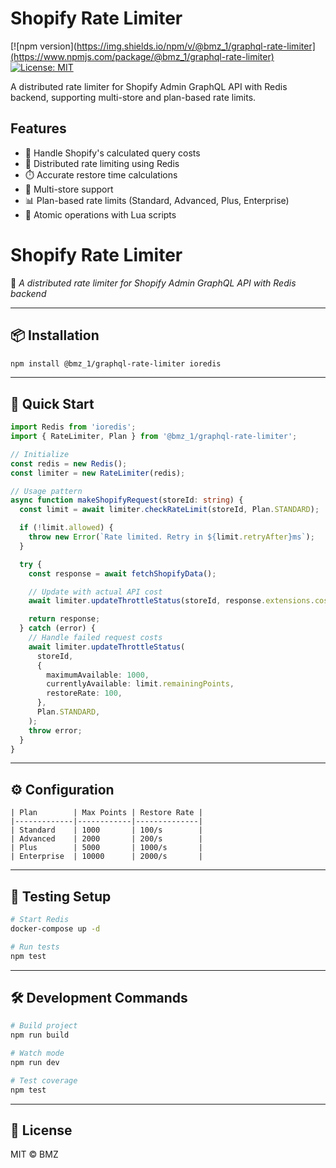 # Shopify Rate Limiter

[![npm version](https://img.shields.io/npm/v/@bmz_1/graphql-rate-limiter](https://www.npmjs.com/package/@bmz_1/graphql-rate-limiter)
[![License: MIT](https://img.shields.io/badge/License-MIT-yellow.svg)](https://opensource.org/licenses/MIT)

A distributed rate limiter for Shopify Admin GraphQL API with Redis backend, supporting multi-store and plan-based rate limits.

## Features

- 🚦 Handle Shopify's calculated query costs
- 🛑 Distributed rate limiting using Redis
- ⏱️ Accurate restore time calculations
- 🏪 Multi-store support
- 📊 Plan-based rate limits (Standard, Advanced, Plus, Enterprise)
- 🚀 Atomic operations with Lua scripts

# Shopify Rate Limiter

🔖 _A distributed rate limiter for Shopify Admin GraphQL API with Redis backend_

---

## 📦 Installation

```bash
npm install @bmz_1/graphql-rate-limiter ioredis
```

---

## 🚀 Quick Start

```typescript
import Redis from 'ioredis';
import { RateLimiter, Plan } from '@bmz_1/graphql-rate-limiter';

// Initialize
const redis = new Redis();
const limiter = new RateLimiter(redis);

// Usage pattern
async function makeShopifyRequest(storeId: string) {
  const limit = await limiter.checkRateLimit(storeId, Plan.STANDARD);

  if (!limit.allowed) {
    throw new Error(`Rate limited. Retry in ${limit.retryAfter}ms`);
  }

  try {
    const response = await fetchShopifyData();

    // Update with actual API cost
    await limiter.updateThrottleStatus(storeId, response.extensions.cost.throttleStatus, Plan.STANDARD);

    return response;
  } catch (error) {
    // Handle failed request costs
    await limiter.updateThrottleStatus(
      storeId,
      {
        maximumAvailable: 1000,
        currentlyAvailable: limit.remainingPoints,
        restoreRate: 100,
      },
      Plan.STANDARD,
    );
    throw error;
  }
}
```

---

## ⚙️ Configuration

```plain
| Plan        | Max Points | Restore Rate |
|-------------|------------|--------------|
| Standard    | 1000       | 100/s        |
| Advanced    | 2000       | 200/s        |
| Plus        | 5000       | 1000/s       |
| Enterprise  | 10000      | 2000/s       |
```

---

## 🧪 Testing Setup

```bash
# Start Redis
docker-compose up -d

# Run tests
npm test
```

---

## 🛠️ Development Commands

```bash
# Build project
npm run build

# Watch mode
npm run dev

# Test coverage
npm test
```

---

## 📜 License

MIT © BMZ
